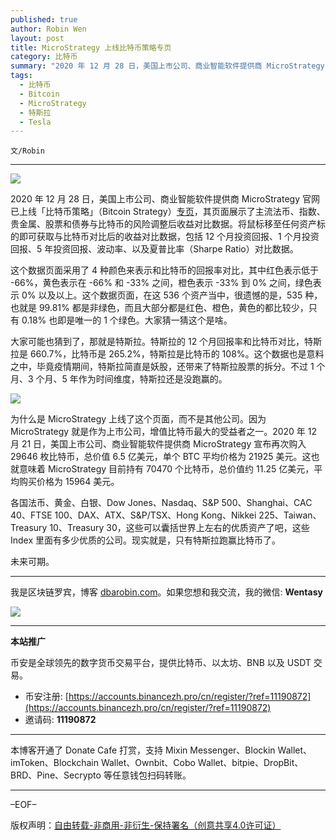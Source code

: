 ```yaml
---
published: true
author: Robin Wen
layout: post
title: MicroStrategy 上线比特币策略专页
category: 比特币
summary: "2020 年 12 月 28 日，美国上市公司、商业智能软件提供商 MicroStrategy 官网已上线「比特币策略」（Bitcoin Strategy）专页]，其页面展示了主流法币、指数、贵金属、股票和债券与比特币的风险调整后收益对比数据。将鼠标移至任何资产标的即可获取与比特币对比后的收益对比数据，包括 12 个月投资回报、1 个月投资回报、5 年投资回报、波动率、以及夏普比率（Sharpe Ratio）对比数据。未来可期。"
tags:
  - 比特币
  - Bitcoin
  - MicroStrategy
  - 特斯拉
  - Tesla
---
```


`文/Robin`

***

![](https://cdn.dbarobin.com/ubb9tgs.png)

2020 年 12 月 28 日，美国上市公司、商业智能软件提供商 MicroStrategy 官网已上线「比特币策略」（Bitcoin Strategy）[专页](https://www.microstrategy.com/en/hyperintelligence/asset-vs-btc)，其页面展示了主流法币、指数、贵金属、股票和债券与比特币的风险调整后收益对比数据。将鼠标移至任何资产标的即可获取与比特币对比后的收益对比数据，包括 12 个月投资回报、1 个月投资回报、5 年投资回报、波动率、以及夏普比率（Sharpe Ratio）对比数据。

这个数据页面采用了 4 种颜色来表示和比特币的回报率对比，其中红色表示低于 -66%，黄色表示在 -66% 和 -33% 之间，橙色表示 -33% 到 0% 之间，绿色表示 0% 以及以上。这个数据页面，在这 536 个资产当中，很遗憾的是，535 种，也就是 99.81% 都是非绿色，而且大部分都是红色、橙色，黄色的都比较少，只有 0.18% 也即是唯一的 1 个绿色。大家猜一猜这个是啥。

大家可能也猜到了，那就是特斯拉。特斯拉的 12 个月回报率和比特币对比，特斯拉是 660.7%，比特币是 265.2%，特斯拉是比特币的 108%。这个数据也是意料之中，毕竟疫情期间，特斯拉简直是妖股，还带来了特斯拉股票的拆分。不过 1 个月、3 个月、5 年作为时间维度，特斯拉还是没跑赢的。

![](https://cdn.dbarobin.com/ozdcypl.jpeg)

为什么是 MicroStrategy 上线了这个页面，而不是其他公司。因为 MicroStrategy 就是作为上市公司，增值比特币最大的受益者之一。2020 年 12 月 21 日，美国上市公司、商业智能软件提供商 MicroStrategy 宣布再次购入 29646 枚比特币，总价值 6.5 亿美元，单个 BTC 平均价格为 21925 美元。这也就意味着 MicroStrategy 目前持有 70470 个比特币，总价值约 11.25 亿美元，平均购买价格为 15964 美元。

各国法币、黄金、白银、Dow Jones、Nasdaq、S&P 500、Shanghai、CAC 40、FTSE 100、DAX、ATX、S&P/TSX、Hong Kong、Nikkei 225、Taiwan、Treasury 10、Treasury 30，这些可以囊括世界上左右的优质资产了吧，这些 Index 里面有多少优质的公司。现实就是，只有特斯拉跑赢比特币了。

未来可期。

***

我是区块链罗宾，博客 [dbarobin.com](https://dbarobin.com/)。如果您想和我交流，我的微信: **Wentasy**

![](https://cdn.dbarobin.com/v4yywe2.png)

***

**本站推广**

币安是全球领先的数字货币交易平台，提供比特币、以太坊、BNB 以及 USDT 交易。

* 币安注册: [https://accounts.binancezh.pro/cn/register/?ref=11190872](https://accounts.binancezh.pro/cn/register/?ref=11190872)
* 邀请码: **11190872**

***

本博客开通了 Donate Cafe 打赏，支持 Mixin Messenger、Blockin Wallet、imToken、Blockchain Wallet、Ownbit、Cobo Wallet、bitpie、DropBit、BRD、Pine、Secrypto 等任意钱包扫码转账。

<center>
    <div class="--donate-button"
         data-button-id="f8b9df0d-af9a-460d-8258-d3f435445075"
    ></div>
</center>

***

–EOF–

版权声明：[自由转载-非商用-非衍生-保持署名（创意共享4.0许可证）](http://creativecommons.org/licenses/by-nc-nd/4.0/deed.zh)